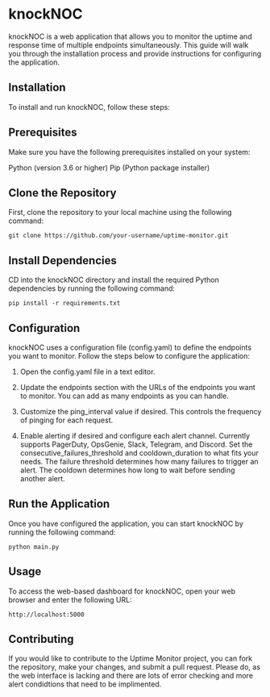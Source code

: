 # knockNOC
knockNOC is a web application that allows you to monitor the uptime and response time of multiple endpoints simultaneously. This guide will walk you through the installation process and provide instructions for configuring the application.

## Installation
To install and run knockNOC, follow these steps:

## Prerequisites
Make sure you have the following prerequisites installed on your system:

Python (version 3.6 or higher)
Pip (Python package installer)

## Clone the Repository
First, clone the repository to your local machine using the following command:

```
git clone https://github.com/your-username/uptime-monitor.git
```
## Install Dependencies
CD into the knockNOC directory and install the required Python dependencies by running the following command:
```
pip install -r requirements.txt
```

## Configuration
knockNOC uses a configuration file (config.yaml) to define the endpoints you want to monitor. Follow the steps below to configure the application:

1. Open the config.yaml file in a text editor.

2. Update the endpoints section with the URLs of the endpoints you want to monitor. You can add as many endpoints as you can handle.

3. Customize the ping_interval value if desired. This controls the frequency of pinging for each request.

4. Enable alerting if desired and configure each alert channel. Currently supports PagerDuty, OpsGenie, Slack, Telegram, and Discord. Set the consecutive_failures_threshold and cooldown_duration to what fits your needs. The failure threshold determines how many failures to trigger an alert. The cooldown determines how long to wait before sending another alert.

## Run the Application
Once you have configured the application, you can start knockNOC by running the following command:
```
python main.py
```

## Usage
To access the web-based dashboard for knockNOC, open your web browser and enter the following URL:
```
http://localhost:5000
```

## Contributing
If you would like to contribute to the Uptime Monitor project, you can fork the repository, make your changes, and submit a pull request. Please do, as the web interface is lacking and there are lots of error checking and more alert condidtions that need to be implimented. 
